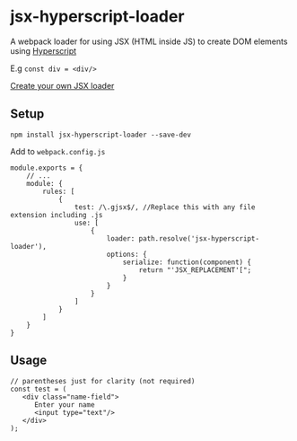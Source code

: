 # jsx-hyperscript-loader

A webpack loader for using JSX (HTML inside JS) to create DOM elements using [Hyperscript](https://www.npmjs.com/package/hyperscript)

E.g `const div = <div/>`

[Create your own JSX loader](https://github.com/nik-m2/generic-jsx-loader)

## Setup

`npm install jsx-hyperscript-loader --save-dev`

Add to `webpack.config.js`
```
module.exports = {
    // ...
    module: {
        rules: [
            {
                test: /\.gjsx$/, //Replace this with any file extension including .js
                use: [
                    {
                        loader: path.resolve('jsx-hyperscript-loader'),
                        options: {
                            serialize: function(component) {
                                return "'JSX_REPLACEMENT'[";
                            }
                        }
                    }
                ]
            }
        ]
    }
}
```

## Usage

```
// parentheses just for clarity (not required) 
const test = (
   <div class="name-field">
      Enter your name
      <input type="text"/>
   </div>
);
```

